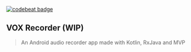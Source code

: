 [![codebeat badge](https://codebeat.co/badges/a2b98d98-f805-400e-8289-4dfc16797d09)](https://codebeat.co/projects/github-com-adrielcafe-voxrecorderandroidapp)

## VOX Recorder (WIP)
> An Android audio recorder app made with Kotlin, RxJava and MVP